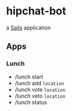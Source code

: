 # hipchat-bot

a [Sails](http://sailsjs.org) application

## Apps

### Lunch

- /lunch start
- /lunch add `location`
- /lunch vote `location`
- /lunch veto `location`
- /lunch status
